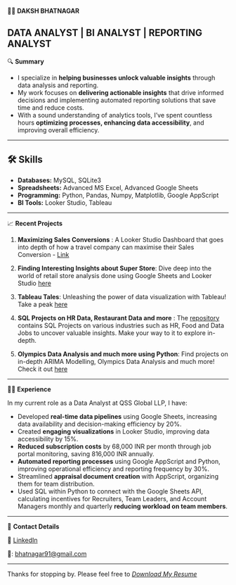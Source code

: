 👨‍💼 **DAKSH BHATNAGAR**

DATA ANALYST | BI ANALYST | REPORTING ANALYST
---

 🔍 **Summary**

- I specialize in **helping businesses unlock valuable insights** through data analysis and reporting.
- My work focuses on **delivering actionable insights** that drive informed decisions and implementing automated reporting solutions that save time and reduce costs.
- With a sound understanding of analytics tools, I’ve spent countless hours **optimizing processes, enhancing data accessibility**, and improving overall efficiency.
---

## 🛠️ Skills

- **Databases:** MySQL, SQLite3
- **Spreadsheets:** Advanced MS Excel, Advanced Google Sheets
- **Programming:** Python, Pandas, Numpy, Matplotlib, Google AppScript
- **BI Tools:** Looker Studio, Tableau

---


 📈 **Recent Projects**

1. **Maximizing Sales Conversions** : A Looker Studio Dashboard that goes into depth of how a travel company can maximise their Sales Conversion - [Link](https://lookerstudio.google.com/reporting/cc4ee68d-2634-4110-8652-811626ea9b05/page/p_4qnx3lohhd)
   
2. **Finding Interesting Insights about Super Store**: Dive deep into the world of retail store analysis done using Google Sheets and Looker Studio [here](https://docs.google.com/spreadsheets/d/14h0UCZOhi1nQx7oT7DY8SYmqp3S0Y5UssEjkGAuVgXo/edit#gid=312503756) 
   
3. **Tableau Tales**: Unleashing the power of data visualization with Tableau! Take a peak [here](https://public.tableau.com/app/profile/daksh.bhatnagar) 
   
4. **SQL Projects on HR Data, Restaurant Data and more** : The [repository](https://github.com/dakshbhatnagar/SQLProjects) contains SQL Projects on various industries such as HR, Food and Data Jobs to uncover valuable insights. Make your way to it to explore in-depth.
 
5. **Olympics Data Analysis and much more using Python**: Find projects on in-depth ARIMA Modelling, Olympics Data Analysis and much more! Check it out [here](https://github.com/dakshbhatnagar/projects) 
---

👨‍💻 **Experience**

In my current role as a Data Analyst at QSS Global LLP, I have:

- Developed **real-time data pipelines** using Google Sheets, increasing data availability and decision-making efficiency by 20%.
- Created **engaging visualizations** in Looker Studio, improving data accessibility by 15%.
- **Reduced subscription costs** by 68,000 INR per month through job portal monitoring, saving 816,000 INR annually.
- **Automated reporting processes** using Google AppScript and Python, improving operational efficiency and reporting frequency by 30%.
- Streamlined **appraisal document creation** with AppScript, organizing them for team distribution.
- Used SQL within Python to connect with the Google Sheets API, calculating incentives for Recruiters, Team Leaders, and Account Managers monthly and quarterly **reducing workload on team members**.
  
---

📧 **Contact Details**

🔗 [LinkedIn](https://www.linkedin.com/in/dakshb/)

📧: bhatnagar91@gmail.com

---

Thanks for stopping by. Please feel free to *[Download My Resume](https://drive.google.com/file/d/1M2PYWuYh-p8yFBJ5ta00iKHO1tDZieJy/view)*
